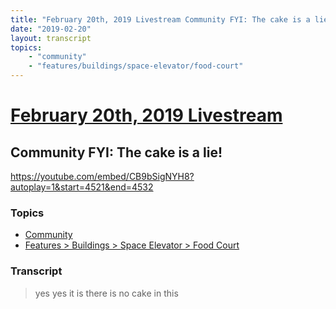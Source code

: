 ```yaml
---
title: "February 20th, 2019 Livestream Community FYI: The cake is a lie!"
date: "2019-02-20"
layout: transcript
topics:
    - "community"
    - "features/buildings/space-elevator/food-court"
---
```

# [February 20th, 2019 Livestream](../2019-02-20.md)
## Community FYI: The cake is a lie!
https://youtube.com/embed/CB9bSigNYH8?autoplay=1&start=4521&end=4532

### Topics
* [Community](../topics/community.md)
* [Features > Buildings > Space Elevator > Food Court](../topics/features/buildings/space-elevator/food-court.md)

### Transcript

> yes yes it is there is no cake in this

